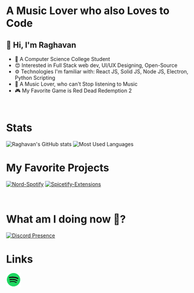 # A Music Lover who also Loves to Code

## 👋 Hi, I'm **Raghavan**
- 🤗 A Computer Science College Student
- 😍 Interested in Full Stack web dev, UI/UX Designing, Open-Source
- ⚙️ Technologies I'm familiar with: React JS, Solid JS, Node JS, Electron, Python Scripting
- 🎵 A Music Lover, who can't Stop listening to Music
- 🎮 My Favorite Game is Red Dead Redemption 2

</br>

# Stats
![Raghavan's GitHub stats](https://github-readme-stats.vercel.app/api?username=Tetrax-10&show_icons=true&theme=dracula)
![Most Used Languages](https://github-readme-stats.vercel.app/api/top-langs/?username=Tetrax-10&layout=compact&theme=dracula&langs_count=8)

# My Favorite Projects
[![Nord-Spotify](https://github-readme-stats.vercel.app/api/pin/?username=Tetrax-10&repo=Nord-Spotify&show_owner=true&theme=dracula)](https://github.com/Tetrax-10/Nord-Spotify)
[![Spicetify-Extensions](https://github-readme-stats.vercel.app/api/pin/?username=Tetrax-10&repo=Spicetify-Extensions&show_owner=true&theme=dracula)](https://github.com/Tetrax-10/Spicetify-Extensions)

</br>

# What am I doing now 🤔?
[![Discord Presence](https://lanyard.kyrie25.me/api/1040249560418750536?bg=282a36&gradient=DD6387-DD6387&&waveSpotifyColor=DD6387&waveColor=DD6387)](https://discord.com/users/1040249560418750536)

# Links
[<img alt="Spotify" width="40px" src="assets/spotify.png" />](https://open.spotify.com/user/31ihiyobja76jv25r7j7oj6rmjdu)
